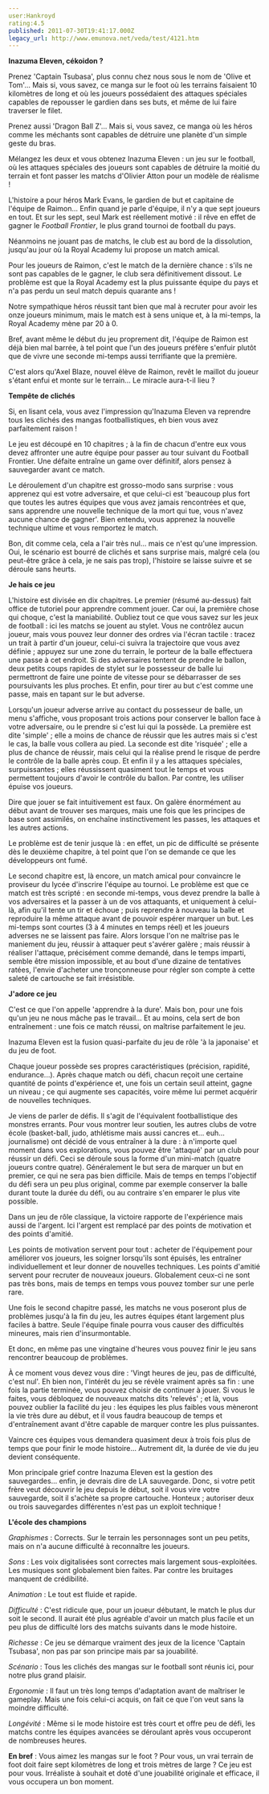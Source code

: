 ```yaml
---
user:Hankroyd
rating:4.5
published: 2011-07-30T19:41:17.000Z
legacy_url: http://www.emunova.net/veda/test/4121.htm
---
```

**Inazuma Eleven, cékoidon ?**  

  

Prenez 'Captain Tsubasa', plus connu chez nous sous le nom de 'Olive et Tom'... Mais si, vous savez, ce manga sur le foot où les terrains faisaient 10 kilomètres de long et où les joueurs possédaient des attaques spéciales capables de repousser le gardien dans ses buts, et même de lui faire traverser le filet.  

Prenez aussi 'Dragon Ball Z'... Mais si, vous savez, ce manga où les héros comme les méchants sont capables de détruire une planète d'un simple geste du bras.  

Mélangez les deux et vous obtenez Inazuma Eleven : un jeu sur le football, où les attaques spéciales des joueurs sont capables de détruire la moitié du terrain et font passer les matchs d'Olivier Atton pour un modèle de réalisme !  

  

L'histoire a pour héros Mark Evans, le gardien de but et capitaine de l'équipe de Raimon... Enfin quand je parle d'équipe, il n'y a que sept joueurs en tout. Et sur les sept, seul Mark est réellement motivé : il rêve en effet de gagner le _Football Frontier_, le plus grand tournoi de football du pays.  

Néanmoins ne jouant pas de matchs, le club est au bord de la dissolution, jusqu'au jour où la Royal Academy lui propose un match amical.  

Pour les joueurs de Raimon, c'est le match de la dernière chance : s'ils ne sont pas capables de le gagner, le club sera définitivement dissout. Le problème est que la Royal Academy est la plus puissante équipe du pays et n'a pas perdu un seul match depuis quarante ans !  

Notre sympathique héros réussit tant bien que mal à recruter pour avoir les onze joueurs minimum, mais le match est à sens unique et, à la mi-temps, la Royal Academy mène par 20 à 0\.  

Bref, avant même le début du jeu proprement dit, l'équipe de Raimon est déjà bien mal barrée, à tel point que l'un des joueurs préfère s'enfuir plutôt que de vivre une seconde mi-temps aussi terrifiante que la première.  

C'est alors qu'Axel Blaze, nouvel élève de Raimon, revêt le maillot du joueur s'étant enfui et monte sur le terrain... Le miracle aura-t-il lieu ?  

  

  

**Tempête de clichés**  

  

Si, en lisant cela, vous avez l'impression qu'Inazuma Eleven va reprendre tous les clichés des mangas footballistiques, eh bien vous avez parfaitement raison !  

Le jeu est découpé en 10 chapitres ; à la fin de chacun d'entre eux vous devez affronter une autre équipe pour passer au tour suivant du Football Frontier. Une défaite entraîne un game over définitif, alors pensez à sauvegarder avant ce match.  

Le déroulement d'un chapitre est grosso-modo sans surprise : vous apprenez qui est votre adversaire, et que celui-ci est 'beaucoup plus fort que toutes les autres équipes que vous avez jamais rencontrées et que, sans apprendre une nouvelle technique de la mort qui tue, vous n'avez aucune chance de gagner'. Bien entendu, vous apprenez la nouvelle technique ultime et vous remportez le match.  

  

Bon, dit comme cela, cela a l'air très nul... mais ce n'est qu'une impression. Oui, le scénario est bourré de clichés et sans surprise mais, malgré cela (ou peut-être grâce à cela, je ne sais pas trop), l'histoire se laisse suivre et se déroule sans heurts.  

  

  

**Je hais ce jeu**  

  

L'histoire est divisée en dix chapitres. Le premier (résumé au-dessus) fait office de tutoriel pour apprendre comment jouer. Car oui, la première chose qui choque, c'est la maniabilité. Oubliez tout ce que vous savez sur les jeux de football : ici les matchs se jouent au stylet. Vous ne contrôlez aucun joueur, mais vous pouvez leur donner des ordres via l'écran tactile : tracez un trait à partir d'un joueur, celui-ci suivra la trajectoire que vous avez définie ; appuyez sur une zone du terrain, le porteur de la balle effectuera une passe à cet endroit. Si des adversaires tentent de prendre le ballon, deux petits coups rapides de stylet sur le possesseur de balle lui permettront de faire une pointe de vitesse pour se débarrasser de ses poursuivants les plus proches. Et enfin, pour tirer au but c'est comme une passe, mais en tapant sur le but adverse.  

Lorsqu'un joueur adverse arrive au contact du possesseur de balle, un menu s'affiche, vous proposant trois actions pour conserver le ballon face à votre adversaire, ou le prendre si c'est lui qui la possède. La première est dite 'simple' ; elle a moins de chance de réussir que les autres mais si c'est le cas, la balle vous collera au pied. La seconde est dite 'risquée' ; elle a plus de chance de réussir, mais celui qui la réalise prend le risque de perdre le contrôle de la balle après coup. Et enfin il y a les attaques spéciales, surpuissantes ; elles réussissent quasiment tout le temps et vous permettent toujours d'avoir le contrôle du ballon. Par contre, les utiliser épuise vos joueurs.  

  

Dire que jouer se fait intuitivement est faux. On galère énormément au début avant de trouver ses marques, mais une fois que les principes de base sont assimilés, on enchaîne instinctivement les passes, les attaques et les autres actions.  

Le problème est de tenir jusque là : en effet, un pic de difficulté se présente dès le deuxième chapitre, à tel point que l'on se demande ce que les développeurs ont fumé.  

  

Le second chapitre est, là encore, un match amical pour convaincre le proviseur du lycée d'inscrire l'équipe au tournoi. Le problème est que ce match est très scripté : en seconde mi-temps, vous devez prendre la balle à vos adversaires et la passer à un de vos attaquants, et uniquement à celui-là, afin qu'il tente un tir et échoue ; puis reprendre à nouveau la balle et reproduire la même attaque avant de pouvoir espérer marquer un but. Les mi-temps sont courtes (3 à 4 minutes en temps réel) et les joueurs adverses ne se laissent pas faire. Alors lorsque l'on ne maîtrise pas le maniement du jeu, réussir à attaquer peut s'avérer galère ; mais réussir à réaliser l'attaque, précisément comme demandé, dans le temps imparti, semble être mission impossible, et au bout d'une dizaine de tentatives ratées, l'envie d'acheter une tronçonneuse pour régler son compte à cette saleté de cartouche se fait irrésistible.  

  

  

**J'adore ce jeu**  

  

C'est ce que l'on appelle 'apprendre à la dure'. Mais bon, pour une fois qu'un jeu ne nous mâche pas le travail... Et au moins, cela sert de bon entraînement : une fois ce match réussi, on maîtrise parfaitement le jeu.  

  

Inazuma Eleven est la fusion quasi-parfaite du jeu de rôle 'à la japonaise' et du jeu de foot.  

Chaque joueur possède ses propres caractéristiques (précision, rapidité, endurance...). Après chaque match ou défi, chacun reçoit une certaine quantité de points d'expérience et, une fois un certain seuil atteint, gagne un niveau ; ce qui augmente ses capacités, voire même lui permet acquérir de nouvelles techniques.  

Je viens de parler de défis. Il s'agit de l'équivalent footballistique des monstres errants. Pour vous montrer leur soutien, les autres clubs de votre école (basket-ball, judo, athlétisme mais aussi cancres et... euh... journalisme) ont décidé de vous entraîner à la dure : à n'importe quel moment dans vos explorations, vous pouvez être 'attaqué' par un club pour réussir un défi. Ceci se déroule sous la forme d'un mini-match (quatre joueurs contre quatre). Généralement le but sera de marquer un but en premier, ce qui ne sera pas bien difficile. Mais de temps en temps l'objectif du défi sera un peu plus original, comme par exemple conserver la balle durant toute la durée du défi, ou au contraire s'en emparer le plus vite possible.  

Dans un jeu de rôle classique, la victoire rapporte de l'expérience mais aussi de l'argent. Ici l'argent est remplacé par des points de motivation et des points d'amitié.  

Les points de motivation servent pour tout : acheter de l'équipement pour améliorer vos joueurs, les soigner lorsqu'ils sont épuisés, les entraîner individuellement et leur donner de nouvelles techniques. Les points d'amitié servent pour recruter de nouveaux joueurs. Globalement ceux-ci ne sont pas très bons, mais de temps en temps vous pouvez tomber sur une perle rare.  

  

Une fois le second chapitre passé, les matchs ne vous poseront plus de problèmes jusqu'à la fin du jeu, les autres équipes étant largement plus faciles à battre. Seule l'équipe finale pourra vous causer des difficultés mineures, mais rien d'insurmontable.  

  

Et donc, en même pas une vingtaine d'heures vous pouvez finir le jeu sans rencontrer beaucoup de problèmes.  

  

À ce moment vous devez vous dire : 'Vingt heures de jeu, pas de difficulté, c'est nul'. Eh bien non, l'intérêt du jeu se révèle vraiment après sa fin : une fois la partie terminée, vous pouvez choisir de continuer à jouer. Si vous le faites, vous débloquez de nouveaux matchs dits 'relevés' ; et là, vous pouvez oublier la facilité du jeu : les équipes les plus faibles vous mèneront la vie très dure au début, et il vous faudra beaucoup de temps et d'entraînement avant d'être capable de marquer contre les plus puissantes.  

Vaincre ces équipes vous demandera quasiment deux à trois fois plus de temps que pour finir le mode histoire... Autrement dit, la durée de vie du jeu devient conséquente.  

  

Mon principale grief contre Inazuma Eleven est la gestion des sauvegardes... enfin, je devrais dire de LA sauvegarde. Donc, si votre petit frère veut découvrir le jeu depuis le début, soit il vous vire votre sauvegarde, soit il s'achète sa propre cartouche. Honteux ; autoriser deux ou trois sauvegardes différentes n'est pas un exploit technique !  

  

  

**L'école des champions**  

  

_Graphismes_ : Corrects. Sur le terrain les personnages sont un peu petits, mais on n'a aucune difficulté à reconnaître les joueurs.  

  

_Sons_ : Les voix digitalisées sont correctes mais largement sous-exploitées. Les musiques sont globalement bien faites. Par contre les bruitages manquent de crédibilité.  

  

_Animation_ : Le tout est fluide et rapide.  

  

_Difficulté_ : C'est ridicule que, pour un joueur débutant, le match le plus dur soit le second. Il aurait été plus agréable d'avoir un match plus facile et un peu plus de difficulté lors des matchs suivants dans le mode histoire.  

  

_Richesse_ : Ce jeu se démarque vraiment des jeux de la licence 'Captain Tsubasa', non pas par son principe mais par sa jouabilité.  

  

_Scénario_ : Tous les clichés des mangas sur le football sont réunis ici, pour notre plus grand plaisir.  

  

_Ergonomie_ : Il faut un très long temps d'adaptation avant de maîtriser le gameplay. Mais une fois celui-ci acquis, on fait ce que l'on veut sans la moindre difficulté.  

  

_Longévité_ : Même si le mode histoire est très court et offre peu de défi, les matchs contre les équipes avancées se déroulant après vous occuperont de nombreuses heures.  

  

  

**En bref** : Vous aimez les mangas sur le foot ? Pour vous, un vrai terrain de foot doit faire sept kilomètres de long et trois mètres de large ? Ce jeu est pour vous. Irréaliste à souhait et doté d'une jouabilité originale et efficace, il vous occupera un bon moment.